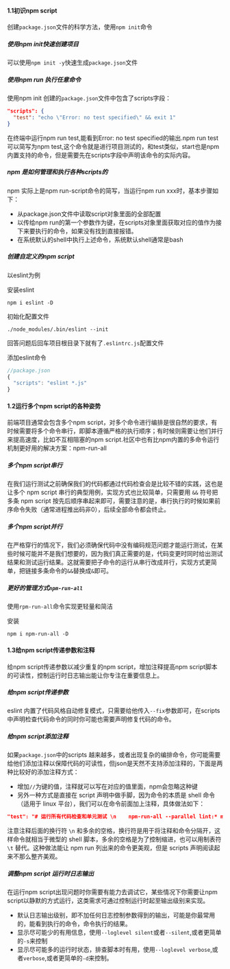 #### 1.1初识npm script

创建`package.json`文件的科学方法，使用`npm init`命令

##### 使用npm init快速创建项目

可以使用`npm init -y`快速生成`package.json`文件

##### 使用npm run 执行任意命令

使用npm init 创建的`package.json`文件中包含了scripts字段：

```json
"scripts": {
  "test": "echo \"Error: no test specified\" && exit 1"
}
```

在终端中运行npm run test,能看到Error: no test specified的输出.npm run test可以简写为npm test,这个命令就是进行项目测试的，和test类似，start也是npm 内置支持的命令，但是需要先在scripts字段中声明该命令的实际内容。

##### npm 是如何管理和执行各种scripts的 

npm 实际上是npm run-script命令的简写，当运行npm run xxx时，基本步骤如下：

- 从package.json文件中读取script对象里面的全部配置
- 以传给npm run的第一个参数作为键，在scripts对象里面获取对应的值作为接下来要执行的命令，如果没有找到直接报错。
- 在系统默认的shell中执行上述命令，系统默认shell通常是bash

##### 创建自定义的npm script

以eslint为例

安装eslint

```shell
npm i eslint -D
```

初始化配置文件

```shell
./node_modules/.bin/eslint --init
```

回答问题后回车项目根目录下就有了`.eslintrc.js`配置文件

添加eslint命令

```js
//package.json
{
  "scripts": "eslint *.js"
}
```

#### 1.2运行多个npm script的各种姿势

前端项目通常会包含多个npm script，对多个命令进行编排是很自然的要求，有时候需要将多个命令串行，即脚本遵循严格的执行顺序；有时候则需要让他们并行来提高速度，比如不互相阻塞的npm script.社区中也有比npm内置的多命令运行机制更好用的解决方案：npm-run-all

##### 多个npm script串行

在我们运行测试之前确保我们的代码都通过代码检查会是比较不错的实践，这也是让多个 npm script 串行的典型用例，实现方式也比较简单，只需要用 `&&` 符号把多条 npm script 按先后顺序串起来即可，需要注意的是，串行执行的时候如果前序命令失败（通常进程推出码非0），后续全部命令都会终止。

##### 多个npm script并行

在严格穿行的情况下，我们必须确保代码中没有编码规范问题才能运行测试，在某些时候可能并不是我们想要的，因为我们真正需要的是，代码变更时同时给出测试结果和测试运行结果。这就需要把子命令的运行从串行改成并行，实现方式更简单，把链接多条命令的`&&`替换成`&`即可。

##### 更好的管理方式`npm-run-all`

使用`rpm-run-all`命令实现更轻量和简洁

安装

```shell
npm i npm-run-all -D
```

#### 1.3给npm script传递参数和注释

给npm script传递参数以减少重复的npm script，增加注释提高npm script脚本的可读性，控制运行时日志输出能让你专注在重要信息上。

##### 给npm script传递参数

eslint 内置了代码风格自动修复模式，只需要给他传入`--fix`参数即可，在scripts中声明检查代码命令的同时你可能也需要声明修复代码的命令。

##### 给npm script添加注释

如果`package.json`中的scripts 越来越多，或者出现复杂的编排命令，你可能需要给他们添加注释以保障代码的可读性，但json是天然不支持添加注释的，下面是两种比较好的添加注释方式：

- 增加`//`为键的值，注释就可以写在对应的值里面，npm会忽略这种键
- 另外一种方式是直接在 script 声明中做手脚，因为命令的本质是 shell 命令（适用于 linux 平台），我们可以在命令前面加上注释，具体做法如下：

```json
"test": "# 运行所有代码检查和单元测试 \n    npm-run-all --parallel lint:* mocha"
```

注意注释后面的换行符 `\n` 和多余的空格，换行符是用于将注释和命令分隔开，这样命令就相当于微型的 shell 脚本，多余的空格是为了控制缩进，也可以用制表符 `\t` 替代。这种做法能让 npm run 列出来的命令更美观，但是 scripts 声明阅读起来不那么整齐美观。

##### 调整npm script 运行时日志输出

在运行npm script出现问题时你需要有能力去调试它，某些情况下你需要让npm script以静默的方式运行，这类需求可通过控制运行时起至输出级别来实现。

- 默认日志输出级别，即不加任何日志控制参数得到的输出，可能是你最常用的，能看到执行的命令，命令执行的结果。
- 显示尽可能少的有用信息，使用`--loglevel silent`或者`--silent`,或者更简单的`-s`来控制
- 显示尽可能多的运行时状态，排查脚本时有用，使用`--loglevel verbose`,或者`verbose`,或者更简单的`-d`来控制。







